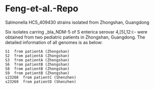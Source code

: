 # Feng-et-al.-Repo
Salmonella HC5_409430 strains isolated from Zhongshan, Guangdong

Six isolates carring _bla_NDM-5 of S enterica serovar 4,[5],12:i:- were obtained from two pediatric patients in Zhongshan, Guangdong.
The detailed information of all genomes is as below:
~~~
S1  from patientA (Zhongshan)
S2  from patientA (Zhongshan)
S3  from patientA (Zhongshan)
S6  from patientB (Zhongshan)
S8  from patientB (Zhongshan)
S9  from patientB (Zhongshan)
s23268  from patientC (Shenzhen)
s23269  from patientD (Shenzhen)
~~~
